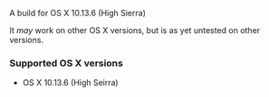 A build for OS X 10.13.6 (High Sierra)

It *may* work on other OS X versions, but is as yet untested on other versions.

### Supported OS X versions

 - OS X 10.13.6 (High Seirra)
